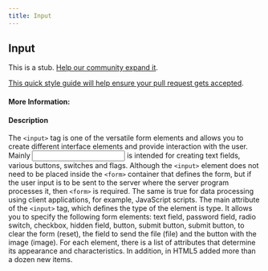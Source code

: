 ```yaml
---
title: Input
---
```

## Input

This is a stub. <a href='https://github.com/freecodecamp/guides/tree/master/src/pages/html/attributes/input/index.md' target='_blank' rel='nofollow'>Help our community expand it</a>.

<a href='https://github.com/freecodecamp/guides/blob/master/README.md' target='_blank' rel='nofollow'>This quick style guide will help ensure your pull request gets accepted</a>.

<!-- The article goes here, in GitHub-flavored Markdown. Feel free to add YouTube videos, images, and CodePen/JSBin embeds  -->

#### More Information:
<!-- Please add any articles you think might be helpful to read before writing the article -->

#### Description

The ```<input>``` tag is one of the versatile form elements and allows you to create different interface elements and provide interaction with the user. Mainly <input> is intended for creating text fields, various buttons, switches and flags. Although the ```<input>``` element does not need to be placed inside the ```<form>``` container that defines the form, but if the user input is to be sent to the server where the server program processes it, then ```<form>``` is required. The same is true for data processing using client applications, for example, JavaScript scripts.
The main attribute of the ```<input>``` tag, which defines the type of the element is type. It allows you to specify the following form elements: text field, password field, radio switch, checkbox, hidden field, button, submit button, submit button, to clear the form (reset), the field to send the file (file) and the button with the image (image). For each element, there is a list of attributes that determine its appearance and characteristics. In addition, in HTML5 added more than a dozen new items.
